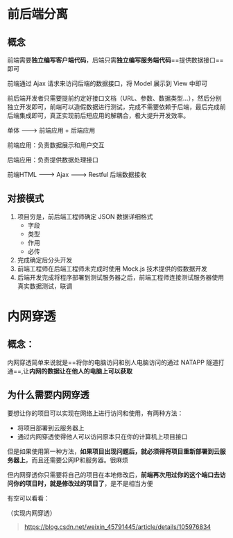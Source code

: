# 前后端分离

## 概念

前端需要**独立编写客户端代码**，后端只需**独立编写服务端代码**==提供数据接口==即可

前端通过 Ajax 请求来访问后端的数据接口，将 Model 展示到 View 中即可

前后端开发者只需要提前约定好接口文档（URL、参数、数据类型...），然后分别独立开发即可，前端可以造假数据进行测试，完成不需要依赖于后端，最后完成前后端集成即可，真正实现前后短应用的解耦合，极大提升开发效率。

单体 ---> 前端应用 + 后端应用

前端应用：负责数据展示和用户交互

后端应用：负责提供数据处理接口

前端HTML ---> Ajax --->  Restful 后端数据接收



## 对接模式

1. 项目穷是，前后端工程师确定 JSON 数据详细格式
   - 字段
   - 类型
   - 作用
   - 必传
2. 完成确定后分头开发
3. 前端工程师在后端工程师未完成时使用 Mock.js 技术提供的假数据开发
4. 后端开发完成将程序部署到测试服务器之后，前端工程师连接测试服务器使用真实数据测试，联调











# 内网穿透

## 概念：

内网穿透简单来说就是==将你的电脑访问和别人电脑访问的通过 NATAPP 隧道打通==,让**内网的数据让在他人的电脑上可以获取**

## 为什么需要内网穿透

要想让你的项目可以实现在网络上进行访问和使用，有两种方法：

- 将项目部署到云服务器上
- 通过内网穿透使得他人可以访问原本只在你的计算机上项目接口

但是如果使用第一种方法，**如果项目出现问题后，就必须得将项目重新部署到云服务器上**，而且还需要公网IP和服务器。很麻烦

但内网穿透你只需要将自己的项目在本地修改后，**前端再次用过你的这个端口去访问你的项目时，就是修改过的项目了**，是不是相当方便



有空可以看看：

（实现内网穿透）

> https://blog.csdn.net/weixin_45791445/article/details/105976834